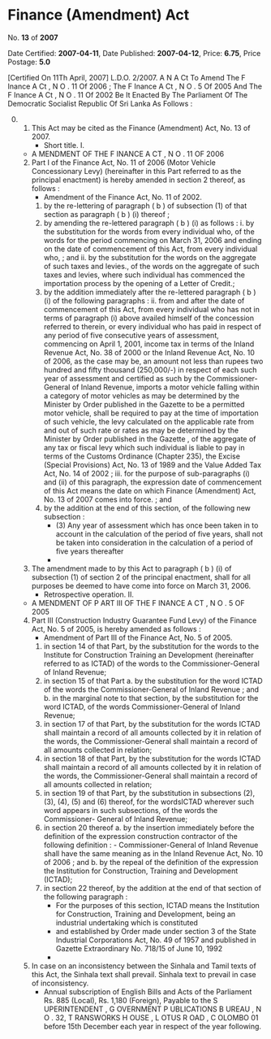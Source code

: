 # Finance  (Amendment) Act

No. **13** of **2007**

Date Certified: **2007-04-11**, Date Published: **2007-04-12**, Price: **6.75**, Price Postage: **5.0**

[Certified On 11Th April, 2007]
L.D.O. 2/2007.
A N   A Ct   To   Amend   The  F Inance  A Ct , N O . 11  Of  2006 ;  The  F Inance A Ct , N O . 5  Of  2005    And   The  F Inance   A Ct , N O . 11  Of  2002
Be It Enacted By The Parliament Of The Democratic Socialist Republic Of Sri Lanka As Follows :

0. 
    1. This Act may be cited as the Finance (Amendment) Act, No. 13 of 2007.
        - Short title.
I. 
    - A MENDMENT   OF   THE  F INANCE  A CT , N O . 11  OF  2006
    2. Part I of the Finance Act, No. 11 of 2006 (Motor Vehicle Concessionary Levy) (hereinafter in this Part referred to as the principal enactment) is hereby amended in section 2 thereof, as follows :
        - Amendment of the Finance Act, No. 11 of 2002.
        1. by the re-lettering of paragraph ( b ) of subsection (1) of that section as paragraph ( b ) (i) thereof ;
        2. by amending the re-lettered paragraph ( b ) (i) as follows :
            i. by the substitution for the words from every individual who, of the words for  the period commencing on March 31, 2006 and ending on the date of commencement of this Act, from every individual who, ; and
                ii. by the substitution for the words on the aggregate of such taxes and levies., of the words on the aggregate of such taxes and levies, where such individual has commenced the importation process by the opening of a Letter of Credit.;
        3. by the addition immediately after the re-lettered paragraph ( b ) (i) of the following paragraphs :
                ii. from and after the date of commencement of this Act, from every individual who has not in terms of paragraph (i) above availed himself of the concession referred to therein, or every individual who has paid in respect of any period of five consecutive years of assessment, commencing on April 1, 2001, income tax in terms of the Inland Revenue Act, No. 38 of 2000 or the Inland Revenue Act, No. 10 of 2006, as the case may be,  an amount not less than rupees two hundred and fifty thousand (250,000/-) in respect of each such year of assessment and certified as such by the Commissioner-General of Inland Revenue, imports a motor vehicle falling within a category of motor vehicles as may be determined by the Minister by Order published in the  Gazette  to be  a permitted motor vehicle, shall be required to pay at the time of importation of such vehicle, the levy calculated on the applicable rate from and out of such rate or rates as may be determined by the Minister by Order published in the Gazette , of the aggregate of any tax or fiscal levy which such individual is liable to pay in terms of the Customs Ordinance (Chapter 235), the Excise (Special Provisions) Act, No. 13 of 1989 and the Value Added Tax Act, No. 14 of 2002 ;
                iii. for the purpose of sub-paragraphs (i) and (ii) of this paragraph, the expression date of commencement of this Act means the date on which Finance (Amendment) Act, No. 13 of 2007 comes into force. ; and
        4. by the addition at the end of this section, of the following new subsection :
            - (3) Any year of assessment which has once been taken in to account in the calculation of the period of five years, shall not be taken into consideration in the calculation of a period of five years thereafter
            - 
    3. The amendment made to by this Act to paragraph ( b ) (i) of subsection (1) of section 2 of the principal enactment, shall for all purposes be deemed to have come into force on March 31, 2006.
        - Retrospective operation.
II. 
    - A MENDMENT   OF   P ART   III   OF   THE   F INANCE   A CT , N O . 5  OF  2005
    4. Part III (Construction Industry Guarantee Fund Levy) of the Finance Act, No. 5 of 2005, is hereby amended as follows :
        - Amendment of Part III of the Finance Act, No. 5 of 2005.
        1. in section 14 of that Part, by the substitution for the words to the Institute for Construction Training an Development (hereinafter referred to as ICTAD) of the words to the Commissioner-General of Inland Revenue;
        2. in section 15 of that Part
            a. by the substitution for the word ICTAD of the words the Commissioner-General of Inland Revenue ; and
            b. in the marginal note to that section, by the substitution for the word ICTAD, of the words Commissioner-General of Inland Revenue;
        3. in section 17 of that Part, by the substitution for the words ICTAD shall maintain a record of all amounts collected by it in relation of the words, the Commissioner-General shall maintain a record of all amounts collected in relation;
        4. in section 18 of that Part, by the substitution for the words ICTAD shall maintain a record of all amounts collected by it in relation of the words, the Commissioner-General shall maintain a record of all amounts collected in relation;
        5. in section 19 of that Part, by the substitution in subsections (2), (3), (4), (5) and (6) thereof, for the wordsICTAD wherever such word appears in such subsections, of the words the Commissioner- General of Inland Revenue;
        6. in section 20 thereof
            a. by the insertion immediately before the definition of the expression construction contractor of the following definition :
                - Commissioner-General of Inland Revenue shall have the same meaning as in the Inland Revenue Act, No. 10 of 2006 ; and
            b. by the repeal of the definition of the expression the Institution for Construction, Training and Development (ICTAD);
        7. in section 22 thereof, by the addition at the end of that section of the following paragraph :
            - For the purposes of this section, ICTAD means the Institution for Construction, Training and Development, being an industrial undertaking which is constituted
            - and established by Order made under section 3 of the State Industrial Corporations Act, No. 49 of 1957 and published  in  Gazette Extraordinary  No. 718/15 of June 10, 1992
            - 
    5. In case on an inconsistency between the Sinhala and Tamil texts of this Act, the Sinhala text shall prevail. Sinhala text to prevail in case of inconsistency.
        - Annual subscription of English Bills and Acts of the Parliament Rs. 885 (Local), Rs. 1,180 (Foreign), Payable to the S UPERINTENDENT , G OVERNMENT   P UBLICATIONS  B UREAU , N O . 32, T RANSWORKS  H OUSE ,  L OTUS   R OAD ,  C OLOMBO  01  before  15th  December  each  year  in  respect of the year following.